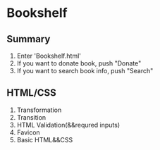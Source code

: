 <h1>Bookshelf</h1>
<p><h2>Summary</h2></p>
<ol type="1">
  <li>Enter 'Bookshelf.html'</li>
  <li>If you want to donate book, push "Donate"</li>
  <li>If you want to search book info, push "Search"</li>
 </ol>
 <p><h2>HTML/CSS</h2></p>
 <ol type="1">
  <li>Transformation</li>
  <li>Transition</li>
  <li>HTML Validation(&&requred inputs)</li>
  <li>Favicon</li>
  <li>Basic HTML&&CSS</li>
 </ol>
